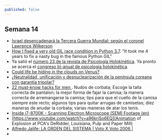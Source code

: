 ```yaml
---
published: false
---
```

## Semana 14

- [Israel desencadenará la Tercera Guerra Mundial: según el coronel Lawrence Wilkerson](http://www.jornada.unam.mx/2018/04/04/opinion/022o1pol)
- [How I fixed a very old GIL race condition in Python 3.7](https://vstinner.github.io/python37-gil-change.html). "It took me 4 years to fix a nasty bug in the famous Python GIL"
- Ya salió el [número 23 de la revista de Psicología Holokinética](http://revista.psicologiaholokinetica.org/sites/default/files/REVISTAPH-23.pdf). Ya pronto se acerca el [congreso bi-anual de psicología holokinética](https://www.percepcionunitaria.org/es/xv-congreso-de-psicolog-holokin-tica).
- [Could life be hiding in the clouds on Venus?](https://www.zmescience.com/science/venus-life-atmosphere-7135132/)
- [¿Neutralidad, unificación y desnuclearización de la península coreana con garantía tripolar?](http://www.jornada.unam.mx/2018/04/01/opinion/010o1pol)
- [22 must-know hacks for men ](https://www.youtube.com/watch?v=56jXh_z7Ja0). Nudos de corbata; Escoge la talla correcta de pantalon; la mejor forma de fajar la camisa; la manera correcta de arremangarse la camisa; tips para que el cuello de la camisa siempre este recto; algunos tips para quitar arrugas de camisetas; diez maneras de anudar la corbata; varias maneras de atar los tenis.
- [Inside i7-8700K - Scanning Electron Microscope (SEM) Footage (en)](https://www.youtube.com/watch?v=O_iu48VTRDE)
- [https://www.youtube.com/watch?v=a96kriSo6EQ](Animation of Explosion at PCA's DeRidder, Louisiana, Pulp and Paper Mill)
- [Alfredo Jalife: LA ORDEN DEL SISTEMA | Voto X Voto 2006 |](https://www.youtube.com/watch?v=zCmvZV9CPqI)
- 